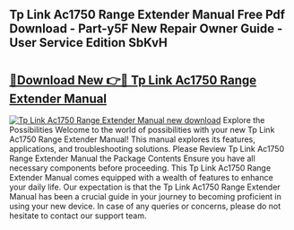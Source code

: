 ## Tp Link Ac1750 Range Extender Manual Free Pdf Download - Part-y5F New Repair Owner Guide - User Service Edition SbKvH

# <h2><a href="http://bc9833.oget.top/?id=Tp+Link+Ac1750+Range+Extender+Manual">🔗Download New 👉🔴 Tp Link Ac1750 Range Extender Manual</a></h2>

[![Tp Link Ac1750 Range Extender Manual new download](https://i.imgur.com/5g1atiW.png)](http://bc9833.oget.top/?id=Tp+Link+Ac1750+Range+Extender+Manual)
Explore the Possibilities Welcome to the world of possibilities with your new Tp Link Ac1750 Range Extender Manual! This manual explores its features, applications, and troubleshooting solutions. Please Review Tp Link Ac1750 Range Extender Manual the Package Contents Ensure you have all necessary components before proceeding. This Tp Link Ac1750 Range Extender Manual comes equipped with a wealth of features to enhance your daily life. Our expectation is that the Tp Link Ac1750 Range Extender Manual has been a crucial guide in your journey to becoming proficient in using your new device. In case of any queries or concerns, please do not hesitate to contact our support team.
